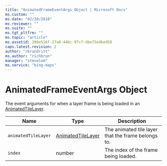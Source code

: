 ```yaml
---
title: "AnimatedFrameEventArgs Object | Microsoft Docs"
ms.custom: ""
ms.date: "02/28/2018"
ms.reviewer: ""
ms.suite: ""
ms.tgt_pltfrm: ""
ms.topic: "article"
ms.assetid: 208e516f-27a0-446c-97cf-dbe75e4bed58
caps.latest.revision: 2
author: "rbrundritt"
ms.author: "richbrun"
manager: "stevelom"
ms.service: "bing-maps"
---
```

# AnimatedFrameEventArgs Object
The event arguments for when a layer frame is being loaded in an [AnimatedTileLayer](animatedtilelayer-class.md).

| Name              | Type              | Description                                        |
|-------------------|-------------------|----------------------------------------------------|
| `animatedTileLayer` | [AnimatedTileLayer](animatedtilelayer-class.md) | The animated tile layer that the frame belongs to. |
| `index`             | number            | The index of the frame being loaded.               |
